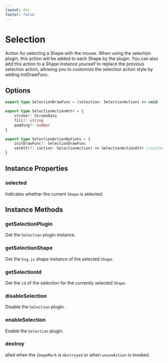 ```yaml
---
layout: doc
footer: false
---
```


# Selection

Action for selecting a Shape with the mouse. When using the selection plugin, this action will be added to each Shape by the plugin. You can also add this action to a Shape instance yourself to replace the previous selection action, allowing you to customize the selection action style by adding initDrawFunc.

## Options

```ts
export type SelectionDrawFunc = (selection: SelectionAction) => void

export type SelectionActionAttr = {
	stroke?: StrokeData
	fill?: string
	padding?: number
}

export type SelectionActionOptions = {
	initDrawFunc?: SelectionDrawFunc
	setAttr?: (action: SelectionAction) => SelectionActionAttr //customize the selection action's attributes
}
```

## Instance Properties

### selected

Indicates whether the current `Shape` is selected.

## Instance Methods

### getSelectionPlugin

Get the `Selection` plugin instance.

### getSelectionShape

Get the `Svg.js` shape instance of the selected `Shape`.

### getSelectionId

Get the `id` of the selection for the currently selected `Shape`.

### disableSelection

Disable the `Selection` plugin.

### enableSelection

Enable the `Selection` plugin.

### destroy

alled when the `ImageMark` is `destroyed` or when `unuseAction` is invoked.
